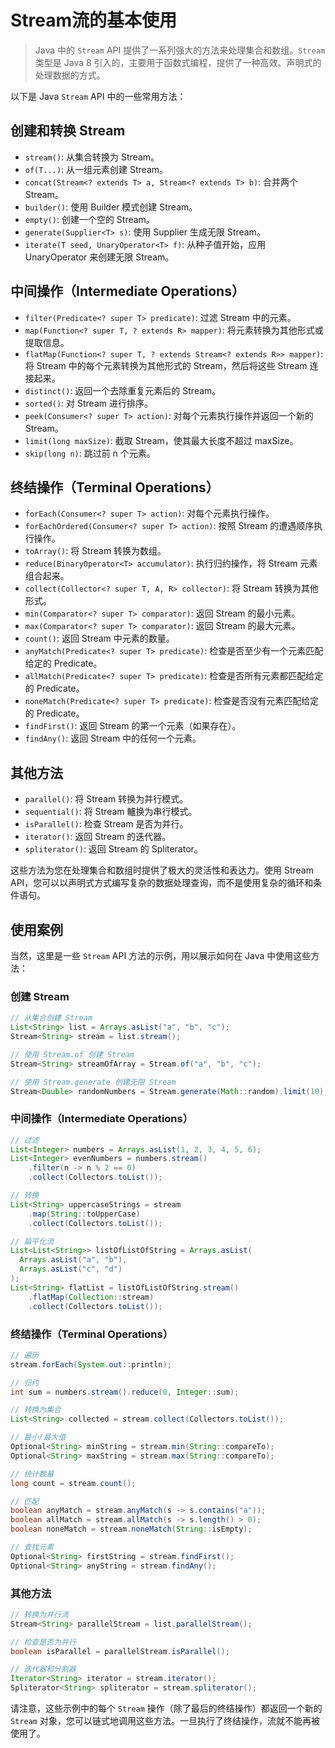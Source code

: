 # Stream流的基本使用
> Java 中的 `Stream` API 提供了一系列强大的方法来处理集合和数组。`Stream` 类型是 Java 8 引入的，主要用于函数式编程，提供了一种高效、声明式的处理数据的方式。

以下是 Java `Stream` API 中的一些常用方法：

## 创建和转换 Stream

- `stream()`: 从集合转换为 Stream。
- `of(T...)`: 从一组元素创建 Stream。
- `concat(Stream<? extends T> a, Stream<? extends T> b)`: 合并两个 Stream。
- `builder()`: 使用 Builder 模式创建 Stream。
- `empty()`: 创建一个空的 Stream。
- `generate(Supplier<T> s)`: 使用 Supplier 生成无限 Stream。
- `iterate(T seed, UnaryOperator<T> f)`: 从种子值开始，应用 UnaryOperator 来创建无限 Stream。

## 中间操作（Intermediate Operations）

- `filter(Predicate<? super T> predicate)`: 过滤 Stream 中的元素。
- `map(Function<? super T, ? extends R> mapper)`: 将元素转换为其他形式或提取信息。
- `flatMap(Function<? super T, ? extends Stream<? extends R>> mapper)`: 将 Stream 中的每个元素转换为其他形式的 Stream，然后将这些 Stream 连接起来。
- `distinct()`: 返回一个去除重复元素后的 Stream。
- `sorted()`: 对 Stream 进行排序。
- `peek(Consumer<? super T> action)`: 对每个元素执行操作并返回一个新的 Stream。
- `limit(long maxSize)`: 截取 Stream，使其最大长度不超过 maxSize。
- `skip(long n)`: 跳过前 n 个元素。

## 终结操作（Terminal Operations）

- `forEach(Consumer<? super T> action)`: 对每个元素执行操作。
- `forEachOrdered(Consumer<? super T> action)`: 按照 Stream 的遭遇顺序执行操作。
- `toArray()`: 将 Stream 转换为数组。
- `reduce(BinaryOperator<T> accumulator)`: 执行归约操作，将 Stream 元素组合起来。
- `collect(Collector<? super T, A, R> collector)`: 将 Stream 转换为其他形式。
- `min(Comparator<? super T> comparator)`: 返回 Stream 的最小元素。
- `max(Comparator<? super T> comparator)`: 返回 Stream 的最大元素。
- `count()`: 返回 Stream 中元素的数量。
- `anyMatch(Predicate<? super T> predicate)`: 检查是否至少有一个元素匹配给定的 Predicate。
- `allMatch(Predicate<? super T> predicate)`: 检查是否所有元素都匹配给定的 Predicate。
- `noneMatch(Predicate<? super T> predicate)`: 检查是否没有元素匹配给定的 Predicate。
- `findFirst()`: 返回 Stream 的第一个元素（如果存在）。
- `findAny()`: 返回 Stream 中的任何一个元素。

## 其他方法

- `parallel()`: 将 Stream 转换为并行模式。
- `sequential()`: 将 Stream 轤换为串行模式。
- `isParallel()`: 检查 Stream 是否为并行。
- `iterator()`: 返回 Stream 的迭代器。
- `spliterator()`: 返回 Stream 的 Spliterator。

这些方法为您在处理集合和数组时提供了极大的灵活性和表达力。使用 Stream API，您可以以声明式方式编写复杂的数据处理查询，而不是使用复杂的循环和条件语句。

## 使用案例
当然，这里是一些 `Stream` API 方法的示例，用以展示如何在 Java 中使用这些方法：

### 创建 Stream

```java
// 从集合创建 Stream
List<String> list = Arrays.asList("a", "b", "c");
Stream<String> stream = list.stream();

// 使用 Stream.of 创建 Stream
Stream<String> streamOfArray = Stream.of("a", "b", "c");

// 使用 Stream.generate 创建无限 Stream
Stream<Double> randomNumbers = Stream.generate(Math::random).limit(10);
```

### 中间操作（Intermediate Operations）

```java
// 过滤
List<Integer> numbers = Arrays.asList(1, 2, 3, 4, 5, 6);
List<Integer> evenNumbers = numbers.stream()
    .filter(n -> n % 2 == 0)
    .collect(Collectors.toList());

// 转换
List<String> uppercaseStrings = stream
    .map(String::toUpperCase)
    .collect(Collectors.toList());

// 扁平化流
List<List<String>> listOfListOfString = Arrays.asList(
  Arrays.asList("a", "b"),
  Arrays.asList("c", "d")
);
List<String> flatList = listOfListOfString.stream()
    .flatMap(Collection::stream)
    .collect(Collectors.toList());
```

### 终结操作（Terminal Operations）

```java
// 遍历
stream.forEach(System.out::println);

// 归约
int sum = numbers.stream().reduce(0, Integer::sum);

// 转换为集合
List<String> collected = stream.collect(Collectors.toList());

// 最小/最大值
Optional<String> minString = stream.min(String::compareTo);
Optional<String> maxString = stream.max(String::compareTo);

// 统计数量
long count = stream.count();

// 匹配
boolean anyMatch = stream.anyMatch(s -> s.contains("a"));
boolean allMatch = stream.allMatch(s -> s.length() > 0);
boolean noneMatch = stream.noneMatch(String::isEmpty);

// 查找元素
Optional<String> firstString = stream.findFirst();
Optional<String> anyString = stream.findAny();
```

### 其他方法

```java
// 转换为并行流
Stream<String> parallelStream = list.parallelStream();

// 检查是否为并行
boolean isParallel = parallelStream.isParallel();

// 迭代器和分割器
Iterator<String> iterator = stream.iterator();
Spliterator<String> spliterator = stream.spliterator();
```

请注意，这些示例中的每个 `Stream` 操作（除了最后的终结操作）都返回一个新的 `Stream` 对象，您可以链式地调用这些方法。一旦执行了终结操作，流就不能再被使用了。